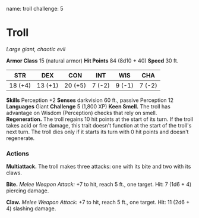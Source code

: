 name: troll
challenge: 5

# Troll
_Large giant, chaotic evil_

**Armor Class** 15 (natural armor) 
**Hit Points** 84 (8d10 + 40) 
**Speed** 30 ft.

| STR     | DEX     | CON     | INT     | WIS    | CHA    |
|---------|---------|---------|---------|--------|--------|
| 18 (+4) | 13 (+1) | 20 (+5) | 7 (-2)  | 9 (-1) | 7 (-2) |

**Skills** Perception +2
**Senses** darkvision 60 ft., passive Perception 12 
**Languages** Giant 
**Challenge** 5 (1,800 XP)
**Keen Smell.** The troll has advantage on Wisdom (Perception) checks that rely on smell. 
**Regeneration.** The troll regains 10 hit points at the start of its turn. If the troll takes acid or fire damage, this trait doesn't function at the start of the troll's next turn. The troll dies only if it starts its turn with 0 hit points and doesn't regenerate. 

### Actions

**Multiattack.** The troll makes three attacks: one with its bite and two with its claws.

**Bite.** _Melee Weapon Attack:_ +7 to hit, reach 5 ft., one target. Hit: 7 (1d6 + 4) piercing damage.

**Claw.** _Melee Weapon Attack:_ +7 to hit, reach 5 ft., one target. Hit: 11 (2d6 + 4) slashing damage.